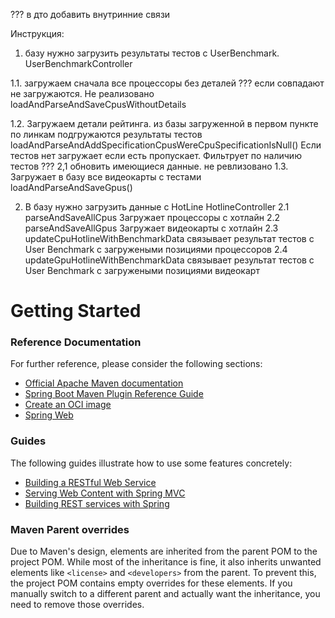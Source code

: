 ??? в дто добавить внутринние связи


Инструкция:
1.  базу нужно загрузить результаты тестов с UserBenchmark.
UserBenchmarkController

1.1. загружаем сначала все процессоры без деталей
   ??? если совпадают не загружаются. Не реализовано
   loadAndParseAndSaveCpusWithoutDetails

1.2. Загружаем детали рейтинга.
   из базы загруженной в первом пункте по линкам подгружаются результаты тестов
   loadAndParseAndAddSpecificationCpusWereCpuSpecificationIsNull()
   Если тестов нет загружает если есть пропускает. Фильтрует по наличию тестов
   ??? 2,1 обновить имеющиеся данные. не ревлизовано
1.3. Загружает в базу все видеокарты с тестами
   loadAndParseAndSaveGpus()

2. В базу нужно загрузить данные с HotLine
   HotlineController
 2.1 parseAndSaveAllCpus
     Загружает процессоры с хотлайн
 2.2 parseAndSaveAllGpus
     Загружает видеокарты с хотлайн
 2.3 updateCpuHotlineWithBenchmarkData
     связывает результат тестов  с User Benchmark c загружеными позициями процессоров
 2.4 updateGpuHotlineWithBenchmarkData
   связывает результат тестов  с User Benchmark c загружеными позициями видеокарт



# Getting Started

### Reference Documentation
For further reference, please consider the following sections:

* [Official Apache Maven documentation](https://maven.apache.org/guides/index.html)
* [Spring Boot Maven Plugin Reference Guide](https://docs.spring.io/spring-boot/3.3.7/maven-plugin)
* [Create an OCI image](https://docs.spring.io/spring-boot/3.3.7/maven-plugin/build-image.html)
* [Spring Web](https://docs.spring.io/spring-boot/3.3.7/reference/web/servlet.html)

### Guides
The following guides illustrate how to use some features concretely:

* [Building a RESTful Web Service](https://spring.io/guides/gs/rest-service/)
* [Serving Web Content with Spring MVC](https://spring.io/guides/gs/serving-web-content/)
* [Building REST services with Spring](https://spring.io/guides/tutorials/rest/)

### Maven Parent overrides

Due to Maven's design, elements are inherited from the parent POM to the project POM.
While most of the inheritance is fine, it also inherits unwanted elements like `<license>` and `<developers>` from the parent.
To prevent this, the project POM contains empty overrides for these elements.
If you manually switch to a different parent and actually want the inheritance, you need to remove those overrides.

